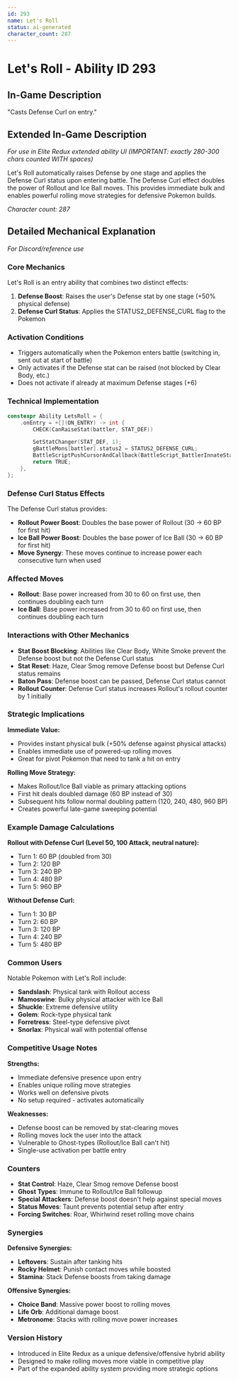 ```yaml
---
id: 293
name: Let's Roll
status: ai-generated
character_count: 287
---
```


# Let's Roll - Ability ID 293

## In-Game Description
"Casts Defense Curl on entry."

## Extended In-Game Description
*For use in Elite Redux extended ability UI (IMPORTANT: exactly 280-300 chars counted WITH spaces)*

Let's Roll automatically raises Defense by one stage and applies the Defense Curl status upon entering battle. The Defense Curl effect doubles the power of Rollout and Ice Ball moves. This provides immediate bulk and enables powerful rolling move strategies for defensive Pokemon builds.

*Character count: 287*

## Detailed Mechanical Explanation
*For Discord/reference use*

### Core Mechanics
Let's Roll is an entry ability that combines two distinct effects:
1. **Defense Boost**: Raises the user's Defense stat by one stage (+50% physical defense)
2. **Defense Curl Status**: Applies the STATUS2_DEFENSE_CURL flag to the Pokemon

### Activation Conditions
- Triggers automatically when the Pokemon enters battle (switching in, sent out at start of battle)
- Only activates if the Defense stat can be raised (not blocked by Clear Body, etc.)
- Does not activate if already at maximum Defense stages (+6)

### Technical Implementation
```cpp
constexpr Ability LetsRoll = {
    .onEntry = +[](ON_ENTRY) -> int {
        CHECK(CanRaiseStat(battler, STAT_DEF))

        SetStatChanger(STAT_DEF, 1);
        gBattleMons[battler].status2 = STATUS2_DEFENSE_CURL;
        BattleScriptPushCursorAndCallback(BattleScript_BattlerInnateStatRaiseOnSwitchIn);
        return TRUE;
    },
};
```

### Defense Curl Status Effects
The Defense Curl status provides:
- **Rollout Power Boost**: Doubles the base power of Rollout (30 → 60 BP for first hit)
- **Ice Ball Power Boost**: Doubles the base power of Ice Ball (30 → 60 BP for first hit)
- **Move Synergy**: These moves continue to increase power each consecutive turn when used

### Affected Moves
- **Rollout**: Base power increased from 30 to 60 on first use, then continues doubling each turn
- **Ice Ball**: Base power increased from 30 to 60 on first use, then continues doubling each turn

### Interactions with Other Mechanics
- **Stat Boost Blocking**: Abilities like Clear Body, White Smoke prevent the Defense boost but not the Defense Curl status
- **Stat Reset**: Haze, Clear Smog remove Defense boost but Defense Curl status remains
- **Baton Pass**: Defense boost can be passed, Defense Curl status cannot
- **Rollout Counter**: Defense Curl status increases Rollout's rollout counter by 1 initially

### Strategic Implications
**Immediate Value:**
- Provides instant physical bulk (+50% defense against physical attacks)
- Enables immediate use of powered-up rolling moves
- Great for pivot Pokemon that need to tank a hit on entry

**Rolling Move Strategy:**
- Makes Rollout/Ice Ball viable as primary attacking options
- First hit deals doubled damage (60 BP instead of 30)
- Subsequent hits follow normal doubling pattern (120, 240, 480, 960 BP)
- Creates powerful late-game sweeping potential

### Example Damage Calculations
**Rollout with Defense Curl (Level 50, 100 Attack, neutral nature):**
- Turn 1: 60 BP (doubled from 30)
- Turn 2: 120 BP 
- Turn 3: 240 BP
- Turn 4: 480 BP
- Turn 5: 960 BP

**Without Defense Curl:**
- Turn 1: 30 BP
- Turn 2: 60 BP
- Turn 3: 120 BP
- Turn 4: 240 BP
- Turn 5: 480 BP

### Common Users
Notable Pokemon with Let's Roll include:
- **Sandslash**: Physical tank with Rollout access
- **Mamoswine**: Bulky physical attacker with Ice Ball
- **Shuckle**: Extreme defensive utility
- **Golem**: Rock-type physical tank
- **Forretress**: Steel-type defensive pivot
- **Snorlax**: Physical wall with potential offense

### Competitive Usage Notes
**Strengths:**
- Immediate defensive presence upon entry
- Enables unique rolling move strategies
- Works well on defensive pivots
- No setup required - activates automatically

**Weaknesses:**
- Defense boost can be removed by stat-clearing moves
- Rolling moves lock the user into the attack
- Vulnerable to Ghost-types (Rollout/Ice Ball can't hit)
- Single-use activation per battle entry

### Counters
- **Stat Control**: Haze, Clear Smog remove Defense boost
- **Ghost Types**: Immune to Rollout/Ice Ball followup
- **Special Attackers**: Defense boost doesn't help against special moves
- **Status Moves**: Taunt prevents potential setup after entry
- **Forcing Switches**: Roar, Whirlwind reset rolling move chains

### Synergies
**Defensive Synergies:**
- **Leftovers**: Sustain after tanking hits
- **Rocky Helmet**: Punish contact moves while boosted
- **Stamina**: Stack Defense boosts from taking damage

**Offensive Synergies:**
- **Choice Band**: Massive power boost to rolling moves
- **Life Orb**: Additional damage boost
- **Metronome**: Stacks with rolling move power increases

### Version History
- Introduced in Elite Redux as a unique defensive/offensive hybrid ability
- Designed to make rolling moves more viable in competitive play
- Part of the expanded ability system providing more strategic options